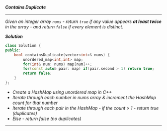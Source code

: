 ***Contains Duplicate***

- - - 

*Given an integer array `nums` - return `true` if any value appears **at least twice** in the array - and return `false` if every element is distinct.*

***Solution***

```cpp
class Solution {
public:
    bool containsDuplicate(vector<int>& nums) {
        unordered_map<int,int> map;
        for(int& num: nums) map[num]++;
        for(const auto& pair: map) if(pair.second > 1) return true;
        return false;
    }
};
```

- *Create a HashMap using unordered map in C++*
- *Iterate through each number in nums array & increment the HashMap count for that number*
- *Iterate through each pair in the HashMap - if the count > 1 - return true (duplicates)*
- *Else - return false (no duplicates)*

- - - 

